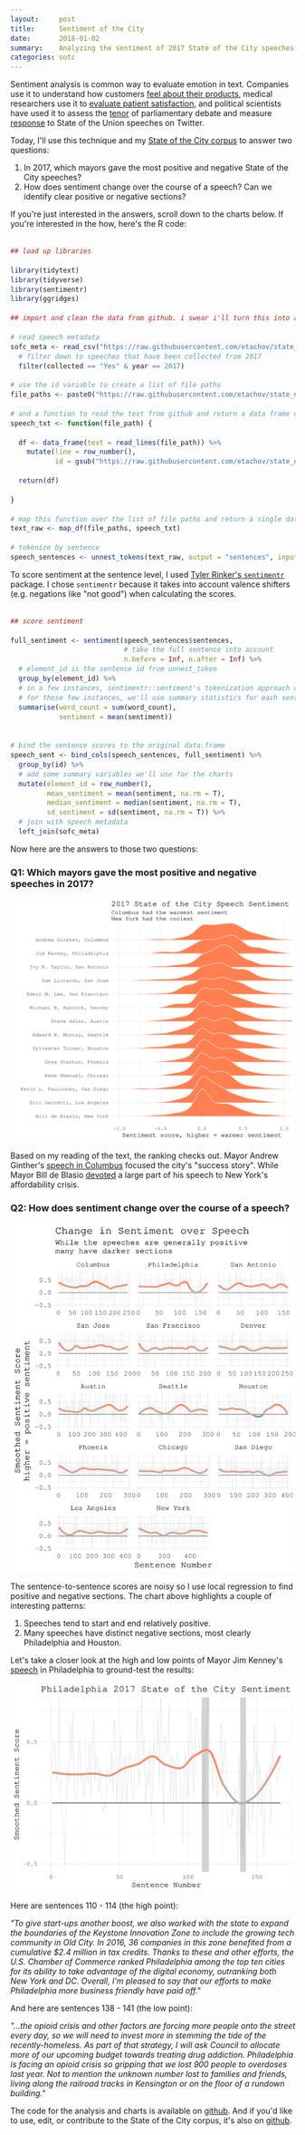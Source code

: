 ```yaml
---
layout:     post
title:      Sentiment of the City
date:       2018-01-02
summary:    Analyzing the sentiment of 2017 State of the City speeches
categories: sotc
---
```


Sentiment analysis is common way to evaluate emotion in text. Companies use it to understand how customers [feel about their products](https://ymedialabs.com/google-sentiment-analysis-api/), medical researchers use it to [evaluate patient satisfaction](http://www.jmir.org/2013/11/e239/), and political scientists have used it to assess the [tenor](https://link.springer.com/chapter/10.1007/978-3-319-06826-8_4) of parliamentary debate and measure [response](https://www.aclweb.org/anthology/P/P12/P12-3.pdf#page=127) to State of the Union speeches on Twitter. 

Today, I'll use this technique and my [State of the City corpus](https://github.com/etachov/state_of_the_city) to answer two questions:

1. In 2017, which mayors gave the most positive and negative State of the City speeches?
2. How does sentiment change over the course of a speech? Can we identify clear positive or negative sections?

If you're just interested in the answers, scroll down to the charts below. If you're interested in the how, here's the R code:


```R

## load up libraries

library(tidytext)
library(tidyverse)
library(sentimentr)
library(ggridges)

## import and clean the data from github. i swear i'll turn this into a package in 2018...

# read speech metadata
sofc_meta <- read_csv("https://raw.githubusercontent.com/etachov/state_of_the_city/master/sofc_metadata.csv") %>%
  # filter down to speeches that have been collected from 2017
  filter(collected == "Yes" & year == 2017)

# use the id variable to create a list of file paths
file_paths <- paste0("https://raw.githubusercontent.com/etachov/state_of_the_city/master/text/", sofc_meta$id, ".txt")

# and a function to read the text from github and return a data frame with the text and line numbers
speech_txt <- function(file_path) {

  df <- data_frame(text = read_lines(file_path)) %>%
    mutate(line = row_number(),
           id = gsub("https://raw.githubusercontent.com/etachov/state_of_the_city/master/text/|\\.txt", "", file_path))

  return(df)

}

# map this function over the list of file paths and return a single data.frame
text_raw <- map_df(file_paths, speech_txt) 

# tokenize by sentence
speech_sentences <- unnest_tokens(text_raw, output = "sentences", input = "text", token = "sentences")


```

To score sentiment at the sentence level, I used [Tyler Rinker's `sentimentr`](https://github.com/trinker/sentimentr) package. I chose `sentimentr` because it takes into account valence shifters (e.g. negations like "not good") when calculating the scores. 

```R

## score sentiment

full_sentiment <- sentiment(speech_sentences$sentences,
                            # take the full sentence into account
                            n.before = Inf, n.after = Inf) %>% 
  # element_id is the sentence id from unnest_token
  group_by(element_id) %>%
  # in a few instances, sentimentr::sentiment's tokenization approach disagrees with tidytext::unnest_tokens' with 
  # for those few instances, we'll use summary statistics for each sentence
  summarise(word_count = sum(word_count),
            sentiment = mean(sentiment))


# bind the sentence scores to the original data.frame
speech_sent <- bind_cols(speech_sentences, full_sentiment) %>%
  group_by(id) %>%
  # add some summary variables we'll use for the charts
  mutate(element_id = row_number(), 
         mean_sentiment = mean(sentiment, na.rm = T), 
         median_sentiment = median(sentiment, na.rm = T), 
         sd_sentiment = sd(sentiment, na.rm = T)) %>%
  # join with speech metadata
  left_join(sofc_meta)


```

Now here are the answers to those two questions:

### Q1: Which mayors gave the most positive and negative speeches in 2017? ###



![](/images/2018-01-02-sentiment-comparison.svg)


Based on my reading of the text, the ranking checks out. Mayor Andrew Ginther's [speech in Columbus](https://www.columbus.gov/Templates/Detail.aspx?id=2147494899) focused the city's "success story". While Mayor Bill de Blasio [devoted](https://medium.com/@nycgov/this-is-your-city-6230765d11c) a large part of his speech to New York's affordability crisis.

### Q2: How does sentiment change over the course of a speech? ###


![](/images/2018-01-02-sentiment-change-during-speech.svg)

The sentence-to-sentence scores are noisy so I use local regression to find positive and negative sections. The chart above highlights a couple of interesting patterns:

1. Speeches tend to start and end relatively positive.
2. Many speeches have distinct negative sections, most clearly Philadelphia and Houston. 

Let's take a closer look at the high and low points of Mayor Jim Kenney's [speech](https://beta.phila.gov/press-releases/mayor/mayor-kenney-delivers-second-chamber-of-commerce-address/) in Philadelphia to ground-test the results:

![](/images/2018-01-02-sentiment-change-during-speech-philadelphia.svg)

Here are sentences 110 - 114 (the high point):

*"To give start-ups another boost, we also worked with the state to expand the boundaries of the Keystone Innovation Zone to include the growing tech community in Old City. In 2016, 36 companies in this zone benefited from a cumulative $2.4 million in tax credits. Thanks to these and other efforts, the U.S. Chamber of Commerce ranked Philadelphia among the top ten cities for its ability to take advantage of the digital economy, outranking both New York and DC. Overall, I’m pleased to say that our efforts to make Philadelphia more business friendly have paid off."*

And here are sentences 138 - 141 (the low point):

*"...the opioid crisis and other factors are forcing more people onto the street every day, so we will need to invest more in stemming the tide of the recently-homeless. As part of that strategy, I will ask Council to allocate more of our upcoming budget towards treating drug addiction. Philadelphia is facing an opioid crisis so gripping that we lost 900 people to overdoses last year.  Not to mention the unknown number lost to families and friends, living along the railroad tracks in Kensington or on the floor of a rundown building."*


The code for the analysis and charts is available on [github](https://github.com/etachov/sentiment_of_the_city). And if you'd like to use, edit, or contribute to the State of the City corpus, it's also on [github](https://github.com/etachov/state_of_the_city).

